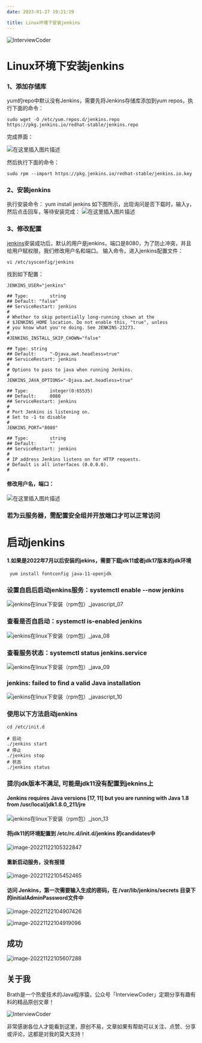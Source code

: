 ```yaml
---
date: 2023-01-27 19:21:19

title: Linux环境下安装jenkins
---
```


![InterviewCoder](https://brath4.oss-cn-shenzhen.aliyuncs.com/picgo/%E6%89%AB%E7%A0%81_%E6%90%9C%E7%B4%A2%E8%81%94%E5%90%88%E4%BC%A0%E6%92%AD%E6%A0%B7%E5%BC%8F-%E6%A0%87%E5%87%86%E8%89%B2%E7%89%88.png)



# Linux环境下安装jenkins



### 1、添加存储库

yum的repo中默认没有Jenkins，需要先将Jenkins存储库添加到yum repos，执行下面的命令：

```
sudo wget -O /etc/yum.repos.d/jenkins.repo https://pkg.jenkins.io/redhat-stable/jenkins.repo
```

完成界面：

![在这里插入图片描述](https://brath.oss-cn-shanghai.aliyuncs.com/pigo/20201231171035460.png)

然后执行下面的命令：

```
sudo rpm --import https://pkg.jenkins.io/redhat-stable/jenkins.io.key
```



### 2、安装jenkins

执行安装命令： yum install jenkins
如下图所示，出现询问是否下载时，输入y，然后点击回车，等待安装完成：
![在这里插入图片描述](https://brath.oss-cn-shanghai.aliyuncs.com/pigo/20201231171215646.png)



### **3、修改配置**

[jenkins](https://so.csdn.net/so/search?q=jenkins&spm=1001.2101.3001.7020)安装成功后，默认的用户是jenkins，端口是8080，为了防止冲突，并且给用户赋权限，我们修改用户名和端口。
输入命令，进入jenkins配置文件：

```
vi /etc/sysconfig/jenkins
```

找到如下配置：

```shell
JENKINS_USER="jenkins"

## Type:        string
## Default: "false"
## ServiceRestart: jenkins
#
# Whether to skip potentially long-running chown at the
# $JENKINS_HOME location. Do not enable this, "true", unless
# you know what you're doing. See JENKINS-23273.
#
#JENKINS_INSTALL_SKIP_CHOWN="false"

## Type: string
## Default:     "-Djava.awt.headless=true"
## ServiceRestart: jenkins
#
# Options to pass to java when running Jenkins.
#
JENKINS_JAVA_OPTIONS="-Djava.awt.headless=true"

## Type:        integer(0:65535)
## Default:     8080
## ServiceRestart: jenkins
#
# Port Jenkins is listening on.
# Set to -1 to disable
#
JENKINS_PORT="8080"

## Type:        string
## Default:     ""
## ServiceRestart: jenkins
#
# IP address Jenkins listens on for HTTP requests.
# Default is all interfaces (0.0.0.0).
#

```

#### 修改用户名，端口：

![在这里插入图片描述](https://brath.oss-cn-shanghai.aliyuncs.com/pigo/20201231171521366.png)

### 若为云服务器，需配置安全组并开放端口才可以正常访问





# 启动jenkins

#### 1.如果是2022年7月以后安装的jekins，需要下载jdk11或者jdk17版本的jdk环境

```shell
 yum install fontconfig java-11-openjdk
```

### 设置自启后启动jenkins服务：systemctl enable --now jenkins

![jenkins在linux下安装（rpm包）_javascript_07](https://brath.oss-cn-shanghai.aliyuncs.com/pigo/01013406_6337288ebae0938355.png)

 

### 查看是否自启动：systemctl is-enabled jenkins

 ![jenkins在linux下安装（rpm包）_java_08](https://brath.oss-cn-shanghai.aliyuncs.com/pigo/01013406_6337288ecdddd6790.png)



### 查看服务状态：systemctl status jenkins.service

![jenkins在linux下安装（rpm包）_java_09](https://brath.oss-cn-shanghai.aliyuncs.com/pigo/01013406_6337288ee068451100.png)

 

### jenkins: failed to find a valid Java installation

![jenkins在linux下安装（rpm包）_javascript_10](https://brath.oss-cn-shanghai.aliyuncs.com/pigo/01013406_6337288eeec5c74170.png)

 

### 使用以下方法启动jenkins

```
cd /etc/init.d

# 启动
./jenkins start
# 停止
./jenkins stop
# 状态
./jenkins status
```



### 提示jdk版本不满足, 可能是jdk11没有配置到jeknins上

#### Jenkins requires Java versions [17, 11] but you are running with Java 1.8 from /usr/local/jdk1.8.0_211/jre

![jenkins在linux下安装（rpm包）_json_13](https://brath.oss-cn-shanghai.aliyuncs.com/pigo/01013407_6337288f30b9997576.png)

#### 将jdk11的环境配置到 /etc/rc.d/init.d/jenkins 的candidates中

![image-20221122105322847](https://brath.oss-cn-shanghai.aliyuncs.com/pigo/image-20221122105322847.png)

#### 重新启动服务，没有报错 

![image-20221122105452465](https://brath.oss-cn-shanghai.aliyuncs.com/pigo/image-20221122105452465.png)



#### 访问 Jenkins，第一次需要输入生成的密码，在 /var/lib/jenkins/secrets 目录下的initialAdminPassword文件中

![image-20221122104907426](https://brath.oss-cn-shanghai.aliyuncs.com/pigo/image-20221122104907426.png)

![image-20221122104919096](https://brath.oss-cn-shanghai.aliyuncs.com/pigo/image-20221122104919096.png)

## 成功

![image-20221122105607288](https://brath.oss-cn-shanghai.aliyuncs.com/pigo/image-20221122105607288.png)







## 关于我

Brath是一个热爱技术的Java程序猿，公众号「InterviewCoder」定期分享有趣有料的精品原创文章！

![InterviewCoder](https://brath4.oss-cn-shenzhen.aliyuncs.com/picgo/%E4%BA%8C%E7%BB%B4%E7%A0%81plus.png)

非常感谢各位人才能看到这里，原创不易，文章如果有帮助可以关注、点赞、分享或评论，这都是对我的莫大支持！
